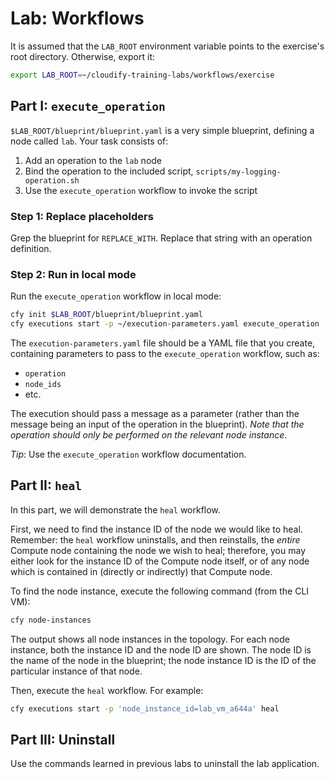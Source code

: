# Lab: Workflows

It is assumed that the `LAB_ROOT` environment variable points to the exercise's root directory. Otherwise, export it:

```bash
export LAB_ROOT=~/cloudify-training-labs/workflows/exercise
```

## Part I: `execute_operation`

`$LAB_ROOT/blueprint/blueprint.yaml` is a very simple blueprint, defining a node called `lab`.
Your task consists of:

1.  Add an operation to the `lab` node
2.  Bind the operation to the included script, `scripts/my-logging-operation.sh`
3.  Use the `execute_operation` workflow to invoke the script

### Step 1: Replace placeholders

Grep the blueprint for `REPLACE_WITH`. Replace that string with an operation definition.

### Step 2: Run in local mode

Run the `execute_operation` workflow in local mode:

```bash
cfy init $LAB_ROOT/blueprint/blueprint.yaml
cfy executions start -p ~/execution-parameters.yaml execute_operation
```

The `execution-parameters.yaml` file should be a YAML file that you create, containing parameters to pass to the `execute_operation` workflow, such as:

* `operation`
* `node_ids`
* etc.

The execution should pass a message as a parameter (rather than the message being an input of the operation in the blueprint). *Note that the operation should only be performed on the relevant node instance*.

_Tip_: Use the `execute_operation` workflow documentation.

## Part II: `heal`

In this part, we will demonstrate the `heal` workflow.

First, we need to find the instance ID of the node we would like to heal. Remember: the `heal` workflow uninstalls, and then reinstalls, the *entire* Compute node containing the node we wish to heal; therefore, you may either look for the instance ID of the Compute node itself, or of any node which is contained in (directly or indirectly) that Compute node.

To find the node instance, execute the following command (from the CLI VM):

```bash
cfy node-instances
```

The output shows all node instances in the topology. For each node instance, both the instance ID and the node ID are shown. The node ID is the name of the
node in the blueprint; the node instance ID is the ID of the particular instance of that node.

Then, execute the `heal` workflow. For example:

```bash
cfy executions start -p 'node_instance_id=lab_vm_a644a' heal
```

## Part III: Uninstall

Use the commands learned in previous labs to uninstall the lab application.

